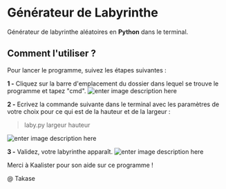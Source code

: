 # Générateur de Labyrinthe

Générateur de labyrinthe aléatoires en **Python** dans le terminal.

## Comment l'utiliser ?
Pour lancer le programme, suivez les étapes suivantes :

**1 -** Cliquez sur la barre d'emplacement du dossier dans lequel se trouve le programme et tapez "cmd".
![enter image description here](https://zupimages.net/up/20/08/9wy0.png)

**2 -** Ecrivez la commande suivante dans le terminal avec les paramètres de votre choix pour ce qui est de la hauteur et de la largeur :
> laby.py largeur hauteur
> 
![enter image description here](https://zupimages.net/up/20/08/n4d4.png)

**3 -** Validez, votre labyrinthe apparaît.
![enter image description here](https://zupimages.net/up/20/08/gsy3.png)

Merci à  Kaalister pour son aide sur ce programme !

@ Takase
